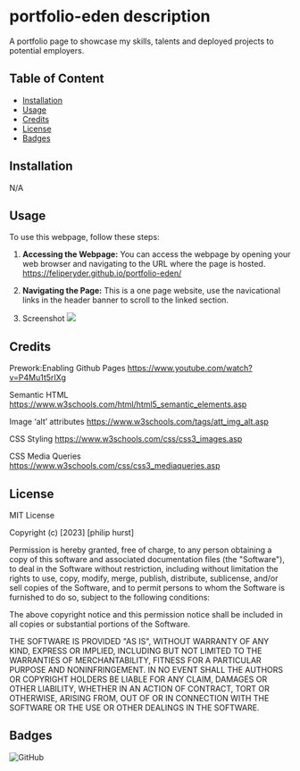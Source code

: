 # portfolio-eden description

A portfolio page to showcase my skills, talents and deployed projects to potential employers.

## Table of Content

* [Installation](#installation)
* [Usage](#usage)
* [Credits](#credits)
* [License](#license)
* [Badges](#badges)


## Installation

N/A


## Usage 

To use this webpage, follow these steps:

1. **Accessing the Webpage:** You can access the webpage by opening your web browser and navigating to the URL where the page is hosted.
https://feliperyder.github.io/portfolio-eden/

2. **Navigating the Page:** This is a one page website, use the navicational links in the header banner to scroll to the linked section.

3. Screenshot
![](/assets/MISSING.jpg)

## Credits

Prework:Enabling Github Pages
https://www.youtube.com/watch?v=P4Mu1t5rIXg

Semantic HTML
https://www.w3schools.com/html/html5_semantic_elements.asp

Image ‘alt’ attributes
https://www.w3schools.com/tags/att_img_alt.asp

CSS Styling
https://www.w3schools.com/css/css3_images.asp

CSS Media Queries
https://www.w3schools.com/css/css3_mediaqueries.asp

## License

MIT License

Copyright (c) [2023] [philip hurst]

Permission is hereby granted, free of charge, to any person obtaining a copy
of this software and associated documentation files (the "Software"), to deal
in the Software without restriction, including without limitation the rights
to use, copy, modify, merge, publish, distribute, sublicense, and/or sell
copies of the Software, and to permit persons to whom the Software is
furnished to do so, subject to the following conditions:

The above copyright notice and this permission notice shall be included in all
copies or substantial portions of the Software.

THE SOFTWARE IS PROVIDED "AS IS", WITHOUT WARRANTY OF ANY KIND, EXPRESS OR
IMPLIED, INCLUDING BUT NOT LIMITED TO THE WARRANTIES OF MERCHANTABILITY,
FITNESS FOR A PARTICULAR PURPOSE AND NONINFRINGEMENT. IN NO EVENT SHALL THE
AUTHORS OR COPYRIGHT HOLDERS BE LIABLE FOR ANY CLAIM, DAMAGES OR OTHER
LIABILITY, WHETHER IN AN ACTION OF CONTRACT, TORT OR OTHERWISE, ARISING FROM,
OUT OF OR IN CONNECTION WITH THE SOFTWARE OR THE USE OR OTHER DEALINGS IN THE
SOFTWARE.

## Badges

![GitHub](https://img.shields.io/github/license/feliperyder/horiseon)